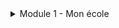 <details>
  <summary>Module 1 - Mon école</summary>
  <p>
   Les matières: <a href="https://adaligand.github.io/9-French/famillereadaloud.html">Read aloud</a>&nbsp;<a href="https://adaligand.github.io/9-French/Familledictation.html">Dictation</a>&nbsp;<a href="https://adaligand.github.io/9-French/Familyreading.html">Reading</a>
  </p>
  <p>
    L'heure: <a href="https://adaligand.github.io/9-French/ReadaloudDescription.html">Read aloud</a>&nbsp;<a href="https://adaligand.github.io/9-French/DictationDescription.html">Dictation</a>&nbsp;<a href="https://adaligand.github.io/9-French/DescriptionReading.html">Reading</a>
  </p>
  <p>
    Emploi du temps: <a href="https://adaligand.github.io/9-French/Personalitéaloud.html">Read aloud</a>&nbsp;<a href="https://adaligand.github.io/9-French/Personalitédict.html">Dictation</a>&nbsp;<a href="https://adaligand.github.io/9-French/Personalitéread.html">Reading</a>
  </p>
  <p>
   Uniforme: <a href="https://adaligand.github.io/9-French/enfancealoud.html">Read aloud</a>&nbsp;<a href="https://adaligand.github.io/9-French/enfancedict.html">Dictation</a>&nbsp;<a href="https://adaligand.github.io/9-French/enfanceread.html">Reading</a>
  </p>
   <p>
   Bâtiments: <a href="https://adaligand.github.io/9-French/Personalitéaloud.html">Read aloud</a>&nbsp;<a href="https://adaligand.github.io/9-French/Personalitédict.html">Dictation</a>&nbsp;<a href="https://adaligand.github.io/9-French/Personalitéread.html">Reading</a>
  </p>
  <p>
    Règlement: <a href="https://adaligand.github.io/9-French/Personalitéaloud.html">Read aloud</a>&nbsp;<a href="https://adaligand.github.io/9-French/Personalitédict.html">Dictation</a>&nbsp;<a href="https://adaligand.github.io/9-French/Personalitéread.html">Reading</a>
  </p>
</details>
